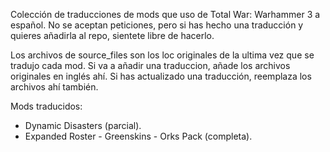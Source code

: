 Colección de traducciones de mods que uso de Total War: Warhammer 3 a español. No se aceptan peticiones, pero si has hecho una traducción y quieres añadirla al repo, sientete libre de hacerlo.

Los archivos de source_files son los loc originales de la ultima vez que se tradujo cada mod. Si va a añadir una traduccion, añade los archivos originales en inglés ahí. Si has actualizado una traducción, reemplaza los archivos ahí también.

Mods traducidos:
- Dynamic Disasters (parcial).
- Expanded Roster - Greenskins - Orks Pack (completa).
